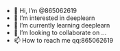 - 👋 Hi, I’m @865062619
- 👀 I’m interested in deeplearn
- 🌱 I’m currently learning deeplearn
- 💞️ I’m looking to collaborate on ...
- 📫 How to reach me qq:865062619

<!---
865062619/865062619 is a ✨ special ✨ repository because its `README.md` (this file) appears on your GitHub profile.
You can click the Preview link to take a look at your changes.
--->
